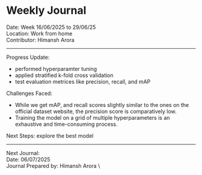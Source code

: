 # Weekly Journal 

Date: Week 16/06/2025 to 29/06/25 \
Location: Work from home \
Contributor: Himansh Arora
________________________________________
Progress Update:
- performed hyperparamter tuning
- applied stratified k-fold cross validation
- test evaluation metrices like precision, recall, and mAP

Challenges Faced: 
- While we get mAP, and recall scores slightly similar to the ones on the official dataset website, the precision score is comparatively low.
- Training the model on a grid of multiple hyperparameters is an exhaustive and time-consuming process.

Next Steps: explore the best model
________________________________________
Next Journal: \
Date: 06/07/2025 \
Journal Prepared by: Himansh Arora \